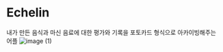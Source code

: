 # Echelin
내가 만든 음식과 마신 음료에 대한 평가와 기록을 포토카드 형식으로 아카이빙해주는 어플
![image (1)](https://github.com/penum1227/Echelin/assets/145424895/7781c5f5-9ddf-4e93-953f-be64d3affeae)

